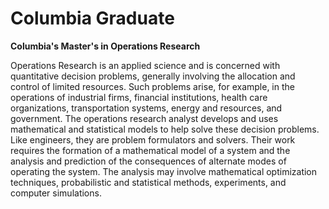 # Columbia Graduate

**Columbia's Master's in Operations Research**

Operations Research is an applied science and is concerned with quantitative decision problems, generally involving the allocation and control of limited resources. Such problems arise, for example, in the operations of industrial firms, financial institutions, health care organizations, transportation systems, energy and resources, and government. The operations research analyst develops and uses mathematical and statistical models to help solve these decision problems. Like engineers, they are problem formulators and solvers. Their work requires the formation of a mathematical model of a system and the analysis and prediction of the consequences of alternate modes of operating the system. The analysis may involve mathematical optimization techniques, probabilistic and statistical methods, experiments, and computer simulations.
